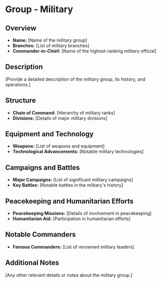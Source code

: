 # Group - Military

## Overview
- **Name:** [Name of the military group]
- **Branches:** [List of military branches]
- **Commander-in-Chief:** [Name of the highest-ranking military official]

## Description
[Provide a detailed description of the military group, its history, and operations.]

## Structure
- **Chain of Command:** [Hierarchy of military ranks]
- **Divisions:** [Details of major military divisions]

## Equipment and Technology
- **Weapons:** [List of weapons and equipment]
- **Technological Advancements:** [Notable military technologies]

## Campaigns and Battles
- **Major Campaigns:** [List of significant military campaigns]
- **Key Battles:** [Notable battles in the military's history]

## Peacekeeping and Humanitarian Efforts
- **Peacekeeping Missions:** [Details of involvement in peacekeeping]
- **Humanitarian Aid:** [Participation in humanitarian efforts]

## Notable Commanders
- **Famous Commanders:** [List of renowned military leaders]

## Additional Notes
[Any other relevant details or notes about the military group.]
